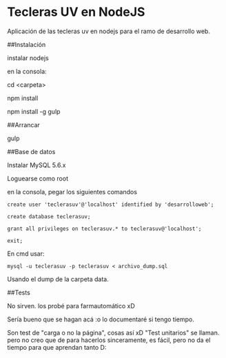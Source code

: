 # Tecleras UV en NodeJS

Aplicación de las tecleras uv en nodejs para el ramo de desarrollo web.

##Instalación

instalar nodejs

en la consola:

cd \<carpeta\>

npm install

npm install -g gulp

##Arrancar

gulp

##Base de datos

Instalar MySQL 5.6.x

Loguearse como root

en la consola, pegar los siguientes comandos

````
create user 'teclerasuv'@'localhost' identified by 'desarrolloweb';
````

````
create database teclerasuv;
````

````
grant all privileges on teclerasuv.* to teclerasuv@'localhost';
````

````
exit;
````

En cmd usar:

````
mysql -u teclerasuv -p teclerasuv < archivo_dump.sql
````

Usando el dump de la carpeta data.

##Tests

No sirven. los probé para farmautomático xD

Sería bueno que se hagan acá :o lo documentaré si tengo tiempo.

Son test de "carga o no la página", cosas así xD "Test unitarios" se llaman. pero no creo que de para hacerlos sinceramente, es fácil, pero no da el tiempo para que aprendan tanto D:
